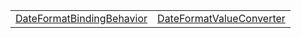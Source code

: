 |                                                                                                                      |                                                                                                                    |
| -------------------------------------------------------------------------------------------------------------------- | ------------------------------------------------------------------------------------------------------------------ |
| [DateFormatBindingBehavior](https://hamedfathi.gitbook.io/aurelia-2-doc-api/i18n/df/class/dateformatbindingbehavior) | [DateFormatValueConverter](https://hamedfathi.gitbook.io/aurelia-2-doc-api/i18n/df/class/dateformatvalueconverter) |